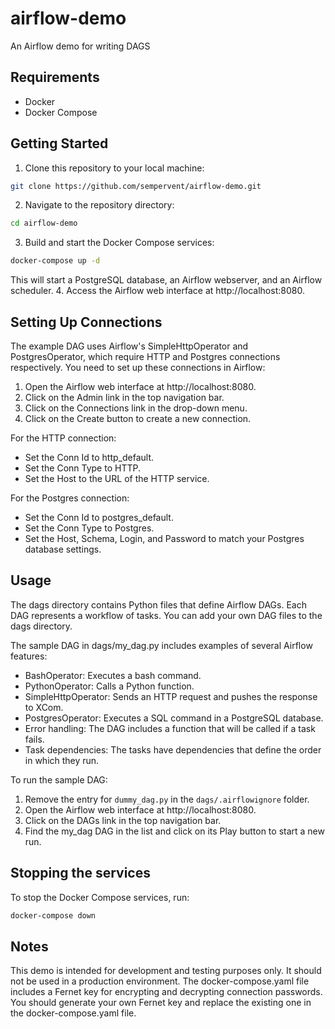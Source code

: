 # airflow-demo
An Airflow demo for writing DAGS

## Requirements
- Docker
- Docker Compose

## Getting Started
1. Clone this repository to your local machine:
```bash
git clone https://github.com/sempervent/airflow-demo.git
```
2. Navigate to the repository directory:
```bash
cd airflow-demo
```
3. Build and start the Docker Compose services:
```bash
docker-compose up -d
```
This will start a PostgreSQL database, an Airflow webserver, and an Airflow scheduler.
4. Access the Airflow web interface at http://localhost:8080.

## Setting Up Connections
The example DAG uses Airflow's SimpleHttpOperator and PostgresOperator, which require HTTP and Postgres connections respectively. You need to set up these connections in Airflow:

1. Open the Airflow web interface at http://localhost:8080.
2. Click on the Admin link in the top navigation bar.
3. Click on the Connections link in the drop-down menu.
4. Click on the Create button to create a new connection.

For the HTTP connection:

* Set the Conn Id to http_default.
* Set the Conn Type to HTTP.
* Set the Host to the URL of the HTTP service.

For the Postgres connection:

* Set the Conn Id to postgres_default.
* Set the Conn Type to Postgres.
* Set the Host, Schema, Login, and Password to match your Postgres database settings.

## Usage
The dags directory contains Python files that define Airflow DAGs. Each DAG represents a workflow of tasks. You can add your own DAG files to the dags directory.

The sample DAG in dags/my_dag.py includes examples of several Airflow features:

* BashOperator: Executes a bash command.
* PythonOperator: Calls a Python function.
* SimpleHttpOperator: Sends an HTTP request and pushes the response to XCom.
* PostgresOperator: Executes a SQL command in a PostgreSQL database.
* Error handling: The DAG includes a function that will be called if a task fails.
* Task dependencies: The tasks have dependencies that define the order in which they run.

To run the sample DAG:

1. Remove the entry for `dummy_dag.py` in the `dags/.airflowignore` folder.
2. Open the Airflow web interface at http://localhost:8080.
3. Click on the DAGs link in the top navigation bar.
4. Find the my_dag DAG in the list and click on its Play button to start a new run.

## Stopping the services
To stop the Docker Compose services, run:
```bash
docker-compose down
```


## Notes
This demo is intended for development and testing purposes only. It should not be used in a production environment.
The docker-compose.yaml file includes a Fernet key for encrypting and decrypting connection passwords. 
You should generate your own Fernet key and replace the existing one in the docker-compose.yaml file.